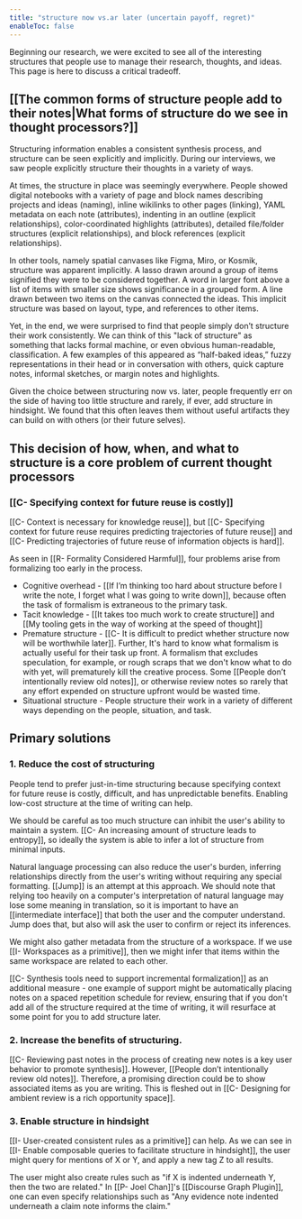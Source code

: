 ```yaml
---
title: "structure now vs.ar later (uncertain payoff, regret)"
enableToc: false
---
```

Beginning our research, we were excited to see all of the interesting structures that people use to manage their research, thoughts, and ideas. This page is here to discuss a critical tradeoff.

## [[The common forms of structure people add to their notes|What forms of structure do we see in thought processors?]]

Structuring information enables a consistent synthesis process, and structure can be seen explicitly and implicitly. During our interviews, we saw people explicitly structure their thoughts in a variety of ways. 

At times, the structure in place was seemingly everywhere.  People showed digital notebooks with a variety of page and block names describing projects and ideas (naming), inline wikilinks to other pages (linking), YAML metadata on each note (attributes), indenting in an outline (explicit relationships), color-coordinated highlights (attributes), detailed file/folder structures (explicit relationships), and block references (explicit relationships).

In other tools, namely spatial canvases like Figma, Miro, or Kosmik, structure was apparent implicitly.  A lasso drawn around a group of items signified they were to be considered together. A word in larger font above a list of items with smaller size shows significance in a grouped form. A line drawn between two items on the canvas connected the ideas.  This implicit structure was based on layout, type, and references to other items.

Yet, in the end, we were surprised to find that people simply don’t structure their work consistently.  We can think of this "lack of structure" as something that lacks formal machine, or even obvious human-readable, classification.  A few examples of this appeared as “half-baked ideas,” fuzzy representations in their head or in conversation with others, quick capture notes, informal sketches, or margin notes and highlights.

Given the choice between structuring now vs. later, people frequently err on the side of having too little structure and rarely, if ever, add structure in hindsight.  We found that this often leaves them without useful artifacts they can build on with others (or their future selves).

## This decision of how, when, and what to structure is a core problem of current thought processors

### [[C- Specifying context for future reuse is costly]]

[[C- Context is necessary for knowledge reuse]], but [[C- Specifying context for future reuse requires predicting trajectories of future reuse]] and [[C- Predicting trajectories of future reuse of information objects is hard]].

As seen in [[R- Formality Considered Harmful]], four problems arise from formalizing too early in the process. 

- Cognitive overhead - [[If I’m thinking too hard about structure before I write the note, I forget what I was going to write down]], because often the task of formalism is extraneous to the primary task. 
- Tacit knowledge - [[It takes too much work to create structure]] and [[My tooling gets in the way of working at the speed of thought]] 
- Premature structure - [[C- It is difficult to predict whether structure now will be worthwhile later]]. Further, It's hard to know what formalism is actually useful for their task up front.  A formalism that excludes speculation, for example, or rough scraps that we don't know what to do with yet, will prematurely kill the creative process.  Some [[People don’t intentionally review old notes]], or otherwise review notes so rarely that any effort expended on structure upfront would be wasted time.
- Situational structure - People structure their work in a variety of different ways depending on the people, situation, and task.

## Primary solutions

### 1. Reduce the cost of structuring

People tend to prefer just-in-time structuring because specifying context for future reuse is costly, difficult, and has unpredictable benefits. Enabling low-cost structure at the time of writing can help.

We should be careful as too much structure can inhibit the user's ability to maintain a system. [[C- An increasing amount of structure leads to entropy]], so ideally the system is able to infer a lot of structure from minimal inputs.

Natural language processing can also reduce the user's burden, inferring relationships directly from the user's writing without requiring any special formatting. [[Jump]] is an attempt at this approach. We should note that relying too heavily on a computer's interpretation of natural language may lose some meaning in translation, so it is important to have an [[intermediate interface]] that both the user and the computer understand. Jump does that, but also will ask the user to confirm or reject its inferences.

We might also gather metadata from the structure of a workspace. If we use [[I- Workspaces as a primitive]], then we might infer that items within the same workspace are related to each other.

[[C- Synthesis tools need to support incremental formalization]] as an additional measure - one example of support might be automatically placing notes on a spaced repetition schedule for review, ensuring that if you don't add all of the structure required at the time of writing, it will resurface at some point for you to add structure later.

### 2. Increase the benefits of structuring.

[[C- Reviewing past notes in the process of creating new notes is a key user behavior to promote synthesis]]. However, [[People don’t intentionally review old notes]]. Therefore, a promising direction could be to show associated items as you are writing. This is fleshed out in [[C- Designing for ambient review is a rich opportunity space]].

### 3. Enable structure in hindsight

[[I- User-created consistent rules as a primitive]] can help. As we can see in [[I- Enable composable queries to facilitate structure in hindsight]], the user might query for mentions of X or Y, and apply a new tag Z to all results.

The user might also create rules such as "if X is indented underneath Y, then the two are related." In [[P- Joel Chan]]'s [[Discourse Graph Plugin]], one can even specify relationships such as "Any evidence note indented underneath a claim note informs the claim."